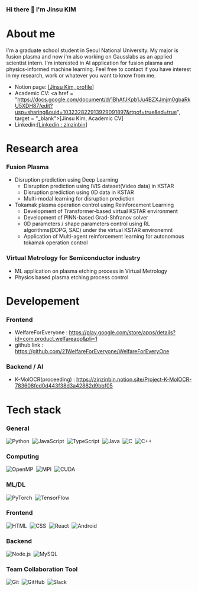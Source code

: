 ### Hi there 👋 I'm Jinsu KIM

About me
===
I'm a graduate school student in Seoul National University. My major is fusion plasma and now i'm also working on Gausslabs as an applied scientist intern.
I'm interested in AI application for fusion plasma and physics-informed machine learning.
Feel free to contact if you have interest in my research, work or whatever you want to know from me. 

- Notion page: <a href = "https://zinzinbin.notion.site/My-profile-7032f684f72c4d32bec1e79940cdc46a">[Jinsu Kim, profile]</a>
- Academic CV: <a href = "https://docs.google.com/document/d/1BhAfJKpb1Ju4BZXJmjm0gbaRkU5XDH87/edit?usp=sharing&ouid=103232822913929091897&rtpof=true&sd=true", target = "_blank">[Jinsu Kim, Academic CV]</a>
- Linkedin:<a href = "https://www.linkedin.com/in/zinzinbin/">[Linkedin : zinzinbin]</a>

Research area
===
### Fusion Plasma
- Disruption prediction using Deep Learning
  - Disruption prediction using IVIS dataset(Video data) in KSTAR
  - Disruption prediction using 0D data in KSTAR
  - Multi-modal learning for disruption prediction
- Tokamak plasma operation control using Reinforcement Learning
  - Development of Transformer-based virtual KSTAR environment
  - Development of PINN-based Grad-Shfranov solver
  - 0D parameters / shape parameters control using RL algorithms(DDPG, SAC) under the virtual KSTAR environemnt
  - Application of Multi-agent reinforcement learning for autonomous tokamak operation control

### Virtual Metrology for Semiconductor industry
- ML application on plasma etching process in Virtual Metrology
- Physics based plasma etching process control

Developement
===
### Frontend
- WelfareForEveryone : https://play.google.com/store/apps/details?id=com.product.welfareapp&pli=1
- github link : https://github.com/21WelfareForEveryone/WelfareForEveryOne

### Backend / AI
- K-MolOCR(proceeding) : https://zinzinbin.notion.site/Project-K-MolOCR-783608fed0d443f38d3a42882d9bbf05

Tech stack
===
### General
![Python](https://img.shields.io/badge/-Python-05122A?style=flat&logo=python)&nbsp;
![JavaScript](https://img.shields.io/badge/-JavaScript-05122A?style=flat&logo=javascript)&nbsp;
![TypeScript](https://img.shields.io/badge/-TypeScript-05130A?style=flat&logo=typescript)&nbsp;
![Java](https://img.shields.io/badge/-Java-05122A?style=flat&logo=Java&logoColor=FFA518)&nbsp;
![C](https://img.shields.io/badge/-C-05122A?style=flat&logo=C&logoColor=A8B9CC)&nbsp;
![C++](https://img.shields.io/badge/-C++-05122A?style=flat&logo=C%2B%2B&logoColor=00599C)&nbsp;

### Computing
![OpenMP](https://img.shields.io/badge/-OpenMP-05122A?style=flat&logo=openmp%2B%2B&logoColor=00599C)&nbsp;
![MPI](https://img.shields.io/badge/-MPI-05122A?style=flat&logo=mpi%2B%2B&logoColor=00599C)&nbsp;
![CUDA](https://img.shields.io/badge/-CUDA-05122A?style=flat&logo=cuda%2B%2B&logoColor=00599C)&nbsp;

### ML/DL
![PyTorch](https://img.shields.io/badge/PyTorch-%23EE4C2C.svg?style=flat&logo=PyTorch&logoColor=white)&nbsp;
![TensorFlow](https://img.shields.io/badge/TensorFlow-%23FF6F00.svg?style=flat&logo=TensorFlow&logoColor=white)&nbsp;

### Frontend
![HTML](https://img.shields.io/badge/-HTML-05122A?style=flat&logo=HTML5)&nbsp;
![CSS](https://img.shields.io/badge/-CSS-05122A?style=flat&logo=CSS3&logoColor=1572B6)&nbsp;
![React](https://img.shields.io/badge/-React-05122A?style=flat&logo=react)&nbsp;
![Android](https://img.shields.io/badge/-Android-05122A?style=flat&logo=Android)&nbsp;

### Backend
![Node.js](https://img.shields.io/badge/-Node.js-05122A?style=flat&logo=node.js)&nbsp;
![MySQL](https://img.shields.io/badge/mysql-%2300f.svg?style=flat&logo=mysql&logoColor=white)&nbsp;

### Team Collaboration Tool
![Git](https://img.shields.io/badge/-Git-05122A?style=flat&logo=git)&nbsp;
![GitHub](https://img.shields.io/badge/-GitHub-05122A?style=flat&logo=github)&nbsp;
![Slack](https://img.shields.io/badge/Slack-4A154B?style=flat&logo=slack&logoColor=white)&nbsp;

<!--
**ZINZINBIN/ZINZINBIN** is a ✨ _special_ ✨ repository because its `README.md` (this file) appears on your GitHub profile.

Here are some ideas to get you started:

- 🔭 I’m currently working on ...
- 🌱 I’m currently learning ...
- 👯 I’m looking to collaborate on ...
- 🤔 I’m looking for help with ...
- 💬 Ask me about ...
- 📫 How to reach me: ...
- 😄 Pronouns: ...
- ⚡ Fun fact: ...
-->
